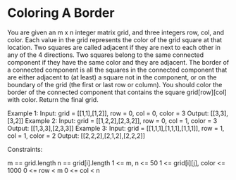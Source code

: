 # Coloring A Border

You are given an m x n integer matrix grid, and three integers row, col, and color. Each value in the grid represents the color of the grid square at that location.
Two squares are called adjacent if they are next to each other in any of the 4 directions.
Two squares belong to the same connected component if they have the same color and they are adjacent.
The border of a connected component is all the squares in the connected component that are either adjacent to (at least) a square not in the component, or on the boundary of the grid (the first or last row or column).
You should color the border of the connected component that contains the square grid[row][col] with color.
Return the final grid.

Example 1:
Input: grid = [[1,1],[1,2]], row = 0, col = 0, color = 3
Output: [[3,3],[3,2]]
Example 2:
Input: grid = [[1,2,2],[2,3,2]], row = 0, col = 1, color = 3
Output: [[1,3,3],[2,3,3]]
Example 3:
Input: grid = [[1,1,1],[1,1,1],[1,1,1]], row = 1, col = 1, color = 2
Output: [[2,2,2],[2,1,2],[2,2,2]]

Constraints:

m == grid.length
n == grid[i].length
1 <= m, n <= 50
1 <= grid[i][j], color <= 1000
0 <= row < m
0 <= col < n
